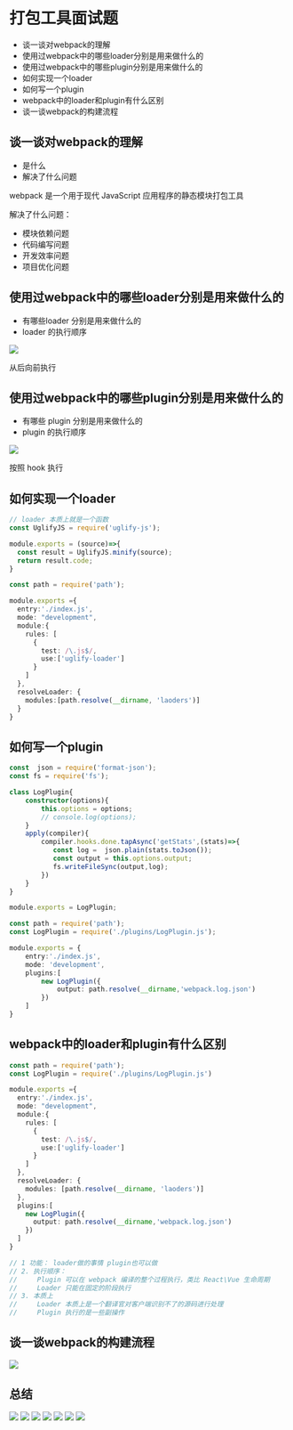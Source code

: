 # 打包工具面试题

- 谈一谈对webpack的理解
- 使用过webpack中的哪些loader分别是用来做什么的
- 使用过webpack中的哪些plugin分别是用来做什么的
- 如何实现一个loader
- 如何写一个plugin
- webpack中的loader和plugin有什么区别
- 谈一谈webpack的构建流程

## 谈一谈对webpack的理解

- 是什么
- 解决了什么问题

webpack 是一个用于现代 JavaScript 应用程序的静态模块打包工具

解决了什么问题：
- 模块依赖问题
- 代码编写问题
- 开发效率问题
- 项目优化问题

## 使用过webpack中的哪些loader分别是用来做什么的

- 有哪些loader 分别是用来做什么的
- loader 的执行顺序

![](./img/07-01.PNG)

从后向前执行

## 使用过webpack中的哪些plugin分别是用来做什么的

- 有哪些 plugin 分别是用来做什么的
- plugin 的执行顺序

![](./img/07-02.PNG)

按照 hook 执行

## 如何实现一个loader

```ts
// loader 本质上就是一个函数
const UglifyJS = require('uglify-js');

module.exports = (source)=>{
  const result = UglifyJS.minify(source);
  return result.code;
}
```

```ts
const path = require('path');

module.exports ={
  entry:'./index.js',
  mode: "development",
  module:{
    rules: [
      {
        test: /\.js$/,
        use:['uglify-loader']
      }
    ]
  },
  resolveLoader: {
    modules:[path.resolve(__dirname, 'laoders')]
  }
}
```

## 如何写一个plugin

```ts
const  json = require('format-json');
const fs = require('fs');

class LogPlugin{
    constructor(options){
        this.options = options;
        // console.log(options);
    }
    apply(compiler){
        compiler.hooks.done.tapAsync('getStats',(stats)=>{
           const log =  json.plain(stats.toJson());
           const output = this.options.output;
           fs.writeFileSync(output,log);
        })
    }
}

module.exports = LogPlugin;
```

```ts
const path = require('path');
const LogPlugin = require('./plugins/LogPlugin.js');

module.exports = {
    entry:'./index.js',
    mode: 'development',
    plugins:[
        new LogPlugin({
            output: path.resolve(__dirname,'webpack.log.json')
        })
    ]
}
```

## webpack中的loader和plugin有什么区别

```ts
const path = require('path');
const LogPlugin = require('./plugins/LogPlugin.js')

module.exports ={
  entry:'./index.js',
  mode: "development",
  module:{
    rules: [
      {
        test: /\.js$/,
        use:['uglify-loader']
      }
    ]
  },
  resolveLoader: {
    modules: [path.resolve(__dirname, 'laoders')]
  },
  plugins:[
    new LogPlugin({
      output: path.resolve(__dirname,'webpack.log.json')
    })
  ]
}
```

```ts
// 1 功能： loader做的事情 plugin也可以做
// 2. 执行顺序：
//     Plugin 可以在 webpack 编译的整个过程执行，类比 React\Vue 生命周期
//     Loader 只能在固定的阶段执行
// 3. 本质上
//     Loader 本质上是一个翻译官对客户端识别不了的源码进行处理
//     Plugin 执行的是一些副操作
```

## 谈一谈webpack的构建流程

![](./img/07-03.PNG)


## 总结

![](./img/07-11.PNG)
![](./img/07-12.PNG)
![](./img/07-13.PNG)
![](./img/07-14.PNG)
![](./img/07-15.PNG)
![](./img/07-16.PNG)
![](./img/07-17.PNG)


